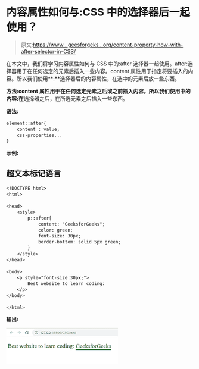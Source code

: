 # 内容属性如何与:CSS 中的选择器后一起使用？

> 原文:[https://www . geesforgeks . org/content-property-how-with-after-selector-in-CSS/](https://www.geeksforgeeks.org/how-content-property-is-used-with-after-selector-in-css/)

在本文中，我们将学习内容属性如何与 CSS 中的:after 选择器一起使用。after:选择器用于在任何选定的元素后插入一些内容。content 属性用于指定将要插入的内容。所以我们使用**:**选择器后的内容属性，在选中的元素后放一些东西。

**方法:**content 属性用于在任何选定元素之后或之前插入内容。所以我们使用**中的内容:在**选择器之后，在所选元素之后插入一些东西。

**语法:**

```
element::after{
    content : value;
    css-properties...
}
```

**示例:**

## 超文本标记语言

```
<!DOCTYPE html>
<html>

<head>
    <style>
        p::after{
            content: "GeeksforGeeks";
            color: green;
            font-size: 30px;
            border-bottom: solid 5px green;
        }
    </style>
</head>

<body>
    <p style="font-size:30px;">
        Best website to learn coding: 
    </p>
</body>

</html>
```

**输出:**

![](img/ce63e9b14d2d587e7ee8f13266b4e1bd.png)